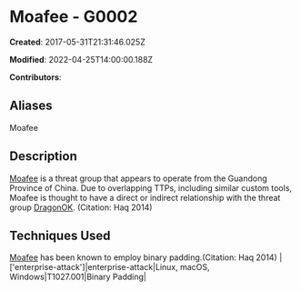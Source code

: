 # Moafee - G0002

**Created**: 2017-05-31T21:31:46.025Z

**Modified**: 2022-04-25T14:00:00.188Z

**Contributors**: 

## Aliases

Moafee

## Description

[Moafee](https://attack.mitre.org/groups/G0002) is a threat group that appears to operate from the Guandong Province of China. Due to overlapping TTPs, including similar custom tools, Moafee is thought to have a direct or indirect relationship with the threat group [DragonOK](https://attack.mitre.org/groups/G0017). (Citation: Haq 2014)

## Techniques Used


[Moafee](https://attack.mitre.org/groups/G0002) has been known to employ binary padding.(Citation: Haq 2014)
|['enterprise-attack']|enterprise-attack|Linux, macOS, Windows|T1027.001|Binary Padding|

